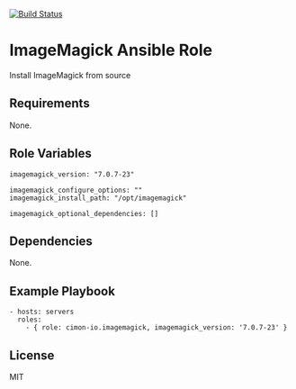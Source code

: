 [![Build Status](https://travis-ci.org/cimon-io/ansible-role-imagemagick.svg?branch=master)](https://travis-ci.org/cimon-io/ansible-role-imagemagick)

ImageMagick Ansible Role
=========

Install ImageMagick from source

Requirements
------------

None.

Role Variables
--------------

```
imagemagick_version: "7.0.7-23"

imagemagick_configure_options: ""
imagemagick_install_path: "/opt/imagemagick"

imagemagick_optional_dependencies: []
```

Dependencies
------------

None.

Example Playbook
----------------

```
- hosts: servers
  roles:
    - { role: cimon-io.imagemagick, imagemagick_version: '7.0.7-23' }
```

License
-------

MIT
